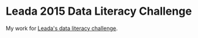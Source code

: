 # Leada 2015 Data Literacy Challenge

My work for [Leada's data literacy challenge](https://www.teamleada.com/data-year).
